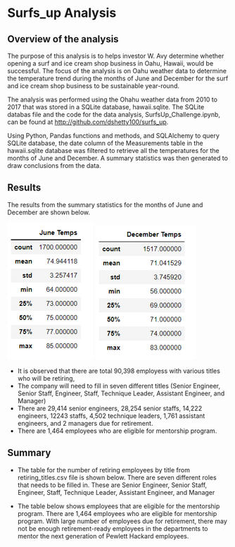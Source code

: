 # Surfs_up Analysis


## Overview of the analysis
The purpose of this analysis is to helps investor W. Avy determine whether opening a surf and ice cream shop business in Oahu, Hawaii, would be successful. The focus of the analysis is on Oahu weather data to determine the temperature trend during the months of June and December for the surf and ice cream shop business to be sustainable year-round.

The analysis was performed using the Ohahu weather data from 2010 to 2017 that was stored in a SQLite database, hawaii.sqlite. The SQLite databas file and the code for the data analysis, SurfsUp_Challenge.ipynb, can be found at http://github.com/dshetty100/surfs_up. 

Using Python, Pandas functions and methods, and SQLAlchemy to query SQLite database, the date column of the Measurements table in the hawaii.sqlite database was filtered to retrieve all the temperatures for the months of June and December. A summary statistics was then generated to draw conclusions from the data.

## Results
The results from the summary statistics for the months of June and December are shown below.

![Figure1](/Images/Temp_June.PNG)    ![Figure2](/Images/Temp_Dec.PNG)

- It is observed that there are total 90,398 employess with various titles who will be retiring,
- The company will need to fill in seven different titles (Senior Engineer, Senior Staff, Engineer, Staff, Technique Leader, Assistant Engineer, and Manager)
- There are 29,414 senior engineers, 28,254 senior staffs, 14,222 engineers, 12243 staffs, 4,502 technique leaders, 1,761 assistant engineers, and 2 
  managers due for retirement.
- There are 1,464 employees who are eligible for mentorship program.


## Summary
- The table for the number of retiring employees by title from retiring_titles.csv file is shown below. There are seven different roles that needs to be filled in. These are Senior Engineer, Senior Staff, Engineer, Staff, Technique Leader, Assistant Engineer, and Manager



- The table below shows employees that are eligible for the mentorship program. There are 1,464 employees who are eligible for mentorship program. With large number of 
employees due for retirement, there may not be enough retirement-ready employees in the departments to mentor the next generation of Pewlett Hackard employees.


